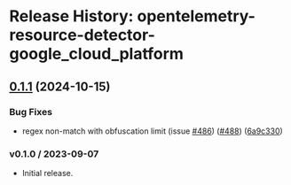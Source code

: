 # Release History: opentelemetry-resource-detector-google_cloud_platform

## [0.1.1](https://github.com/80486858/repo-1/compare/opentelemetry-resource-detector-google_cloud_platform-v0.1.0...opentelemetry-resource-detector-google_cloud_platform/v0.1.1) (2024-10-15)


### Bug Fixes

* regex non-match with obfuscation limit (issue [#486](https://github.com/80486858/repo-1/issues/486)) ([#488](https://github.com/80486858/repo-1/issues/488)) ([6a9c330](https://github.com/80486858/repo-1/commit/6a9c33088c6c9f39b2bc30247a3ed825553c07d4))

### v0.1.0 / 2023-09-07

* Initial release.
